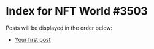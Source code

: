 # Index for NFT World #3503
Posts will be displayed in the order below:

- [Your first post](./001-first.md)

